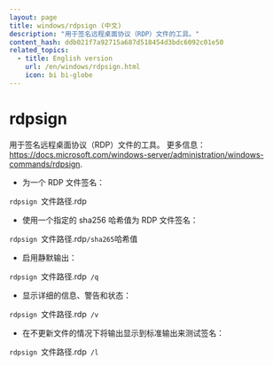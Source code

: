 ```yaml
---
layout: page
title: windows/rdpsign (中文)
description: "用于签名远程桌面协议（RDP）文件的工具。"
content_hash: ddb021f7a92715a687d518454d3bdc6092c01e50
related_topics:
  - title: English version
    url: /en/windows/rdpsign.html
    icon: bi bi-globe
---
```

# rdpsign

用于签名远程桌面协议（RDP）文件的工具。
更多信息：<https://docs.microsoft.com/windows-server/administration/windows-commands/rdpsign>.

- 为一个 RDP 文件签名：

`rdpsign `<span class="tldr-var badge badge-pill bg-dark-lm bg-white-dm text-white-lm text-dark-dm font-weight-bold">文件路径.rdp</span>

- 使用一个指定的 sha256 哈希值为 RDP 文件签名：

`rdpsign `<span class="tldr-var badge badge-pill bg-dark-lm bg-white-dm text-white-lm text-dark-dm font-weight-bold">文件路径.rdp</span>` /sha265 `<span class="tldr-var badge badge-pill bg-dark-lm bg-white-dm text-white-lm text-dark-dm font-weight-bold">哈希值</span>

- 启用静默输出：

`rdpsign `<span class="tldr-var badge badge-pill bg-dark-lm bg-white-dm text-white-lm text-dark-dm font-weight-bold">文件路径.rdp</span>` /q`

- 显示详细的信息、警告和状态：

`rdpsign `<span class="tldr-var badge badge-pill bg-dark-lm bg-white-dm text-white-lm text-dark-dm font-weight-bold">文件路径.rdp</span>` /v`

- 在不更新文件的情况下将输出显示到标准输出来测试签名：

`rdpsign `<span class="tldr-var badge badge-pill bg-dark-lm bg-white-dm text-white-lm text-dark-dm font-weight-bold">文件路径.rdp</span>` /l`
